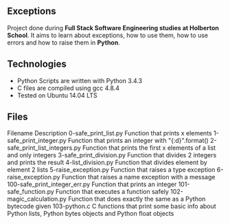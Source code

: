 ## Exceptions
Project done during **Full Stack Software Engineering studies at Holberton School**. It aims to learn about exceptions, how to use them, how to use errors and how to raise them in **Python**.

## Technologies
- Python Scripts are written with Python 3.4.3
- C files are compiled using gcc 4.8.4
- Tested on Ubuntu 14.04 LTS
## Files
Filename	Description
0-safe_print_list.py	Function that prints x elements
1-safe_print_integer.py	Function that prints an integer with "{:d}".format()
2-safe_print_list_integers.py	Function that prints the first x elements of a list and only integers
3-safe_print_division.py	Function that divides 2 integers and prints the result
4-list_division.py	Function that divides element by element 2 lists
5-raise_exception.py	Function that raises a type exception
6-raise_exception.py	Function that raises a name exception with a message
100-safe_print_integer_err.py	Function that prints an integer
101-safe_function.py	Function that executes a function safely
102-magic_calculation.py	Function that does exactly the same as a Python bytecode given
103-python.c	C functions that print some basic info about Python lists, Python bytes objects and Python float objects
